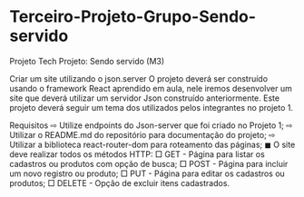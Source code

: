 # Terceiro-Projeto-Grupo-Sendo-servido
Projeto Tech Projeto: Sendo servido (M3)


Criar um site utilizando o json.server
O projeto deverá ser construído usando o framework React
aprendido em aula, nele iremos desenvolver um site que
deverá utilizar um servidor Json construído anteriormente.
Este projeto deverá seguir um tema dos utilizados pelos
integrantes no projeto 1.

Requisitos
⇨ Utilize endpoints do Json-server que foi criado
no Projeto 1;
⇨ Utilizar o README.md do repositório para
documentação do projeto;
⇨ Utilizar a biblioteca react-router-dom para
roteamento das páginas;
◼ O site deve realizar todos os métodos
HTTP:
□ GET - Página para listar os
cadastros ou produtos com
opção de busca;
□ POST - Página para incluir um
novo registro ou produto;
□ PUT - Página para editar os
cadastros ou produtos;
□ DELETE - Opção de excluir itens
cadastrados.
